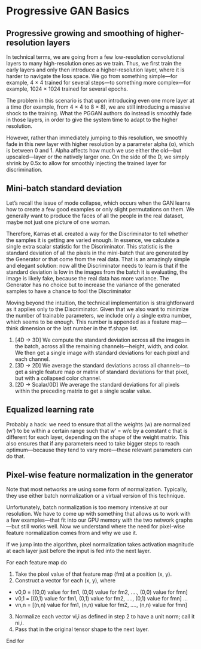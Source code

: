 # Progressive GAN Basics
## Progressive growing and smoothing of higher-resolution layers
In technical terms, we are going from a few low-resolution convolutional layers to many high-resolution ones as we train. Thus, we first train the early layers and only then introduce a higher-resolution layer, where it is harder to navigate the loss space. We go from something simple—for example, 4 × 4 trained for several steps—to something more complex—for example, 1024 × 1024 trained for several epochs.

The problem in this scenario is that upon introducing even one more layer at a time (for example, from 4 × 4 to 8 × 8), we are still introducing a massive shock to the training. What the PGGAN authors do instead is smoothly fade in those layers, in order to give the system time to adapt to the higher resolution.

However, rather than immediately jumping to this resolution, we smoothly fade in this new layer with higher resolution by a parameter alpha (α), which is between 0 and 1. Alpha affects how much we use either the old—but upscaled—layer or the natively larger one. On the side of the D, we simply shrink by 0.5x to allow for smoothly injecting the trained layer for discrimination.

## Mini-batch standard deviation
Let’s recall the issue of mode collapse, which occurs when the GAN learns how to create a few good examples or only slight permutations on them. We generally want to produce the faces of all the people in the real dataset, maybe not just one picture of one woman.

Therefore, Karras et al. created a way for the Discriminator to tell whether the samples it is getting are varied enough. In essence, we calculate a single extra scalar statistic for the Discriminator. This statistic is the standard deviation of all the pixels in the mini-batch that are generated by the Generator or that come from the real data. That is an amazingly simple and elegant solution: now all the Discriminator needs to learn is that if the standard deviation is low in the images from the batch it is evaluating, the image is likely fake, because the real data has more variance. The Generator has no choice but to increase the variance of the generated samples to have a chance to fool the Discriminator

Moving beyond the intuition, the technical implementation is straightforward as it applies only to the Discriminator. Given that we also want to minimize the number of trainable parameters, we include only a single extra number, which seems to be enough. This number is appended as a feature map—think dimension or the last number in the tf.shape list.

1. [4D -> 3D] We compute the standard deviation across all the images in the batch, across all the remaining channels—height, width, and color. We then get a single image with standard deviations for each pixel and each channel.
2. [3D -> 2D] We average the standard deviations across all channels—to get a single feature map or matrix of standard deviations for that pixel, but with a collapsed color channel.
3. [2D -> Scalar/0D] We average the standard deviations for all pixels within the preceding matrix to get a single scalar value.

## Equalized learning rate
Probably a hack:
we need to ensure that all the weights (w) are normalized (w’) to be within a certain range such that w’ = w/c by a constant c that is different for each layer, depending on the shape of the weight matrix. This also ensures that if any parameters need to take bigger steps to reach optimum—because they tend to vary more—these relevant parameters can do that.

## Pixel-wise feature normalization in the generator
Note that most networks are using some form of normalization. Typically, they use either batch normalization or a virtual version of this technique.

Unfortunately, batch normalization is too memory intensive at our resolution. We have to come up with something that allows us to work with a few examples—that fit into our GPU memory with the two network graphs—but still works well. Now we understand where the need for pixel-wise feature normalization comes from and why we use it.

If we jump into the algorithm, pixel normalization takes activation magnitude at each layer just before the input is fed into the next layer.

For each feature map do

1. Take the pixel value of that feature map (fm) at a position (x, y).
2. Construct a vector for each (x, y), where
 - v0,0 = [(0,0) value for fm1, (0,0) value for fm2, ...., (0,0) value for fmn]
 - v0,1 = [(0,1) value for fm1, (0,1) value for fm2, ...., (0,1) value for fmn] ...
 - vn,n = [(n,n) value for fm1, (n,n) value for fm2, ...., (n,n) value for fmn]
3. Normalize each vector vi,i as defined in step 2 to have a unit norm; call it ni,i.
4. Pass that in the original tensor shape to the next layer.

End for
